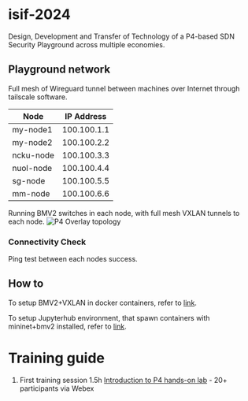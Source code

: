 # isif-2024
Design, Development and Transfer of Technology of a P4-based SDN Security Playground across multiple economies.

## Playground network

Full mesh of Wireguard tunnel between machines over Internet through tailscale software.

| Node  | IP Address |
| ------------- | ------------- |
| my-node1  | 100.100.1.1  |
| my-node2  | 100.100.2.2  |
| ncku-node  | 100.100.3.3  |
| nuol-node  | 100.100.4.4  |
| sg-node | 100.100.5.5  |
| mm-node | 100.100.6.6  |

Running BMV2 switches in each node, with full mesh VXLAN tunnels to each node.
![P4 Overlay topology](https://github.com/user-attachments/assets/2b7c6e11-8596-40ee-b2cf-b896fc58f145)


### Connectivity Check
Ping test between each nodes success.

## How to

To setup BMV2+VXLAN in docker containers, refer to [link](https://github.com/um-fsktm/isif-2025/tree/main/BMV2-VXLAN-setup).

To setup Jupyterhub environment, that spawn containers with mininet+bmv2 installed, refer to [link](https://github.com/um-fsktm/isif-2025/tree/main/multi-user-jupyterhub).

# Training guide
1. First training session 1.5h [Introduction to P4 hands-on lab](https://github.com/um-fsktm/isif-2025/tree/57e499c4501676a1a89e6a3593dc7b9860840557/training-materials/Introduction%20to%20P4%2022-Feb-2025) - 20+ participants via Webex
